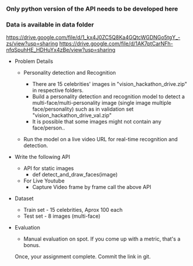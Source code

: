 ### Only python version of the API needs to be developed here

### Data is available in data folder
https://drive.google.com/file/d/1_kx4J0ZC5Q8Ka4GQtcWGDNGo5tgY_-zs/view?usp=sharing
https://drive.google.com/file/d/1AK7ptCarNFh-nfqSpuhHE_HDHuYx4zBe/view?usp=sharing

- Problem Details
  - Personality detection and Recognition
    - There are 15 celebrities' images in "vision_hackathon_drive.zip" in respective folders.
    - Build a personality detection and recognition model to detect a multi-face/multi-personality image (single image multiple face/personality) such as in validation set "vision_hackathon_drive_val.zip"
    - It is possible that some images might not contain any face/person.. 
    
  - Run the model on a live video URL for real-time recognition and detection.
  
- Write the following API
   - API for static images
      - def detect_and_draw_faces(image)
   - For Live Youtube 
      - Capture Video frame by frame call the above API
    
    

- Dataset 
  - Train set - 15 celebrities, Aprox 100 each
  - Test set - 8 images (multi-face)

- Evaluation
  - Manual evaluation on spot. If you come up with a metric, that's a bonus.
  
  Once, your assignment complete. Commit the link in git.
